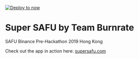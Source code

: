 [![Deploy to now](https://deploy.now.sh/static/button.svg)](https://deploy.now.sh/?repo=https://github.com/zeit/next.js/tree/master/examples/custom-server-express)

# Super SAFU by Team Burnrate

SAFU Binance Pre-Hackathon 2019 Hong Kong

Check out the app in action here: [supersafu.com](https://supersafu.com)

